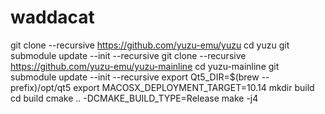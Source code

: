 # waddacat
git clone --recursive https://github.com/yuzu-emu/yuzu
cd yuzu
git submodule update --init --recursive
git clone --recursive https://github.com/yuzu-emu/yuzu-mainline
cd yuzu-mainline
git submodule update --init --recursive
export Qt5_DIR=$(brew --prefix)/opt/qt5
export MACOSX_DEPLOYMENT_TARGET=10.14
mkdir build
cd build
cmake .. -DCMAKE_BUILD_TYPE=Release
make -j4
